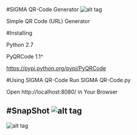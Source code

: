 #SIGMA QR-Code Generator
![alt tag](https://github-cloud.s3.amazonaws.com/assets/6103602/10565335/f466e800-7582-11e5-8af8-87aa4a37be93.png)

Simple QR Code (URL) Generator 

#Installing

Python 2.7

PyQRCode 1.1^

https://pypi.python.org/pypi/PyQRCode

#Using SIGMA QR-Code
Run SIGMA QR-Code.py 

Open http://localhost:8080/ in Your Browser

#SnapShot
![alt tag](https://github-cloud.s3.amazonaws.com/assets/6103602/10565536/9c9325c6-7587-11e5-8c96-9b9255fb11d4.PNG)
-----------
![alt tag](https://cloud.githubusercontent.com/assets/6103602/10569403/29764094-762e-11e5-91fb-7dc9bf177741.PNG)
